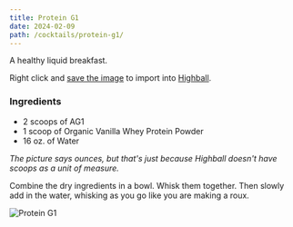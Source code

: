 ```yaml
---
title: Protein G1
date: 2024-02-09
path: /cocktails/protein-g1/
---
```


A healthy liquid breakfast. 

Right click and [save the image](#highball-import) to import into [Highball](http://www.studioneat.com/products/highball).

### Ingredients

* 2 scoops of AG1
* 1 scoop of Organic Vanilla Whey Protein Powder
* 16 oz. of Water

_The picture says ounces, but that's just because Highball doesn't have scoops as a unit of measure._

Combine the dry ingredients in a bowl. Whisk them together. Then slowly add in the water, whisking as you go like you are making a roux.

![Protein G1](/img/cocktails/protein-g1.png)

